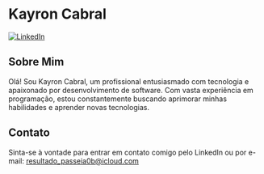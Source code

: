 # Kayron Cabral

[![LinkedIn](https://img.shields.io/badge/LinkedIn-Connect-blue)](https://www.linkedin.com/in/kayroncabral/)

## Sobre Mim

Olá! Sou Kayron Cabral, um profissional entusiasmado com tecnologia e apaixonado por desenvolvimento de software. Com vasta experiência em programação, estou constantemente buscando aprimorar minhas habilidades e aprender novas tecnologias.

## Contato

Sinta-se à vontade para entrar em contato comigo pelo LinkedIn ou por e-mail: resultado_passeia0b@icloud.com
